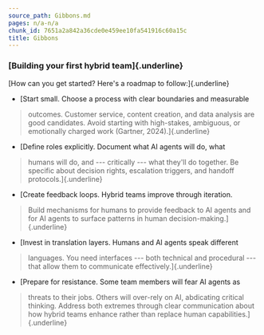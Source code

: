 ```yaml
---
source_path: Gibbons.md
pages: n/a-n/a
chunk_id: 7651a2a842a36cde0e459ee10fa541916c60a15c
title: Gibbons
---
```

### **[Building your first hybrid team]{.underline}**

[How can you get started? Here\'s a roadmap to follow:]{.underline}

- [Start small. Choose a process with clear boundaries and measurable
 > outcomes. Customer service, content creation, and data analysis
 > are good candidates. Avoid starting with high-stakes, ambiguous,
 > or emotionally charged work (Gartner, 2024).]{.underline}

- [Define roles explicitly. Document what AI agents will do, what
 > humans will do, and --- critically --- what they\'ll do together.
 > Be specific about decision rights, escalation triggers, and
 > handoff protocols.]{.underline}

- [Create feedback loops. Hybrid teams improve through iteration.
 > Build mechanisms for humans to provide feedback to AI agents and
 > for AI agents to surface patterns in human
 > decision-making.]{.underline}

- [Invest in translation layers. Humans and AI agents speak different
 > languages. You need interfaces --- both technical and procedural
 > --- that allow them to communicate effectively.]{.underline}

- [Prepare for resistance. Some team members will fear AI agents as
 > threats to their jobs. Others will over-rely on AI, abdicating
 > critical thinking. Address both extremes through clear
 > communication about how hybrid teams enhance rather than replace
 > human capabilities.]{.underline}
